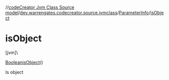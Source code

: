 //[codeCreator Jvm Class Source model](../../../index.md)/[dev.warrengates.codecreator.source.jvmclass](../index.md)/[ParameterInfo](index.md)/[isObject](is-object.md)

# isObject

[jvm]\

[Boolean](https://docs.oracle.com/javase/8/docs/api/java/lang/Boolean.html)[isObject](is-object.md)()

Is object
